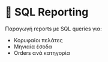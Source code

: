 
# 🧮 SQL Reporting

Παραγωγή reports με SQL queries για:

- Κορυφαίοι πελάτες
- Μηνιαία έσοδα
- Orders ανά κατηγορία
